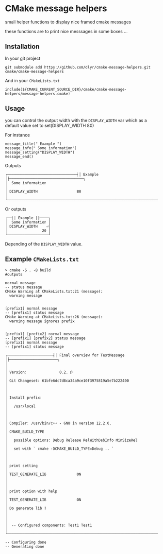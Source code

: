 # CMake message helpers

small helper functions to display nice framed cmake messages

these functions are to print nice messsages in some boxes ...

## Installation

In your git project

```{.sh}
git submodule add https://github.com/dlyr/cmake-message-helpers.git cmake/cmake-message-helpers
```

And in your `CMakeLists.txt`

```{.cmake}
include(${CMAKE_CURRENT_SOURCE_DIR}/cmake/cmake-message-helpers/message-helpers.cmake)
```

## Usage

you can control the output width with the `DISPLAY_WIDTH` var
which as a default value set to set(DISPLAY_WIDTH 80)

For instance

```{.cmake}
message_title(" Example ")
message_info(" Some information")
message_setting("DISPLAY_WIDTH")
message_end()
```

Outputs

```{.sh}
┌────────────────────────────────┤│ Example │├──────────────────────────────────┐
│  Some information                                                             │
│ DISPLAY_WIDTH                  80                                             │
└───────────────────────────────────────────────────────────────────────────────┘
```

Or outputs

```{.sh}
┌──┤│ Example │├────┐
│  Some information │
│ DISPLAY_WIDTH    ⏎│
│                20 │
└───────────────────┘
```

Depending of the `DISPLAY_WIDTH` value.

## Example `CMakeLists.txt`

```{.sh}
> cmake -S . -B build
#outputs

normal message
-- status message
CMake Warning at CMakeLists.txt:21 (message):
  warning message


[prefix1] normal message
-- [prefix1] status message
CMake Warning at CMakeLists.txt:26 (message):
  warning message ignores prefix


[prefix1] [prefix2] normal message
-- [prefix1] [prefix2] status message
[prefix1] normal message
-- [prefix1] status message

┌─────────────────────┤│ Final overview for TestMessage │├──────────────────────┐
│                                                                               │
│ Version:               0.2. @                                                 │
│ Git Changeset: 61bfe6dc7d8ca34a9ce10f3975819a5e7b222400                       │
│                                                                               │
│ Install prefix:                                                               │
│   /usr/local                                                                  │
│                                                                               │
│ Compiler: /usr/bin/c++ - GNU in version 12.2.0.                               │
│ CMAKE_BUILD_TYPE                                                              │
│   possible options: Debug Release RelWithDebInfo MinSizeRel                   │
│   set with ` cmake -DCMAKE_BUILD_TYPE=Debug .. `                              │
│                                                                               │
│ print setting                                                                 │
│ TEST_GENERATE_LIB              ON                                             │
│                                                                               │
│ print option with help                                                        │
│ TEST_GENERATE_LIB              ON                                             │
│ Do generate lib ?                                                             │
│                                                                               │
│  -- Configured components: Test1 Test1                                        │
└───────────────────────────────────────────────────────────────────────────────┘

-- Configuring done
-- Generating done
```
